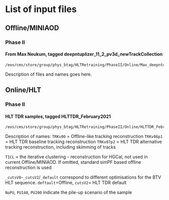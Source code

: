 # List of input files


## Offline/MINIAOD

### Phase II

#### From Max Neukum, tagged deepntuplizer_11_2_pv3d_newTrackCollection
```shell
/eos/cms/store/group/phys_btag/HLTRetraining/PhaseII/Online/Max_deepntuplizer_11_2_pv3d_newTrackCollection/
```
Description of files and names goes here.



## Online/HLT

### Phase II

#### HLT TDR samples, tagged HLTTDR_February2021
```shell
/eos/cms/store/group/phys_btag/HLTRetraining/PhaseII/Online/HLTTDR_February2021/
```
Description of names:
`TRKv00` = Offline-like tracking reconstruction
`TRKv06p1` = HLT TDR baseline tracking reconstruction
`TRKv07p2` = HLT TDR alternative tracking reconstruction, including skimming of tracks

`TICL` = the iterative clustering - reconstruction for HGCal, not used in current Offline/MINIAOD. If omitted, standard simPF based offline reconstruction is used

`_cutsV0`-`_cutsV2`/`_default` correspond to different optimisations for the BTV HLT sequence. `deftault`=Offline, `cutsV2`= HLT TDR default

`NoPU`, `PU140`, `PU200` indicate the pile-up scenario of the sample
